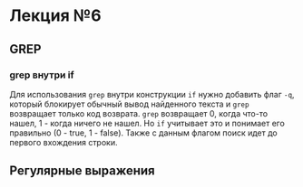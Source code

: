 # Лекция №6

## GREP

### grep внутри if

Для использования `grep` внутри конструкции `if` нужно добавить флаг `-q`, который блокирует обычный вывод найденного текста и `grep` возвращает только код возврата. `grep` возвращает 0, когда что-то нашел, 1 - когда ничего не нашел. Но `if` учитывает это и понимает его правильно (0 - true, 1 - false). Также с данным флагом поиск идет до первого вхождения строки.

## Регулярные выражения
